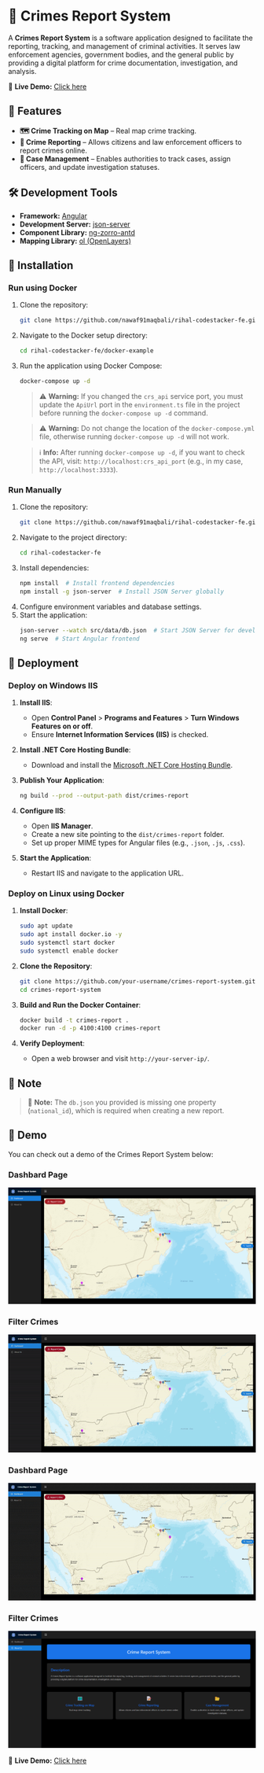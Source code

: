 # 📌 Crimes Report System

A **Crimes Report System** is a software application designed to facilitate the reporting, tracking, and management of criminal activities. It serves law enforcement agencies, government bodies, and the general public by providing a digital platform for crime documentation, investigation, and analysis.

🔗 **Live Demo:** [Click here](https://crs-oman.netlify.app)

## 🚀 Features

- **🗺️ Crime Tracking on Map** – Real map crime tracking.
- **📝 Crime Reporting** – Allows citizens and law enforcement officers to report crimes online.
- **📂 Case Management** – Enables authorities to track cases, assign officers, and update investigation statuses.

## 🛠 Development Tools

- **Framework:** [Angular](https://angular.io/)
- **Development Server:** [json-server](https://github.com/typicode/json-server)
- **Component Library:** [ng-zorro-antd](https://ng.ant.design/)
- **Mapping Library:** [ol (OpenLayers)](https://openlayers.org/)

## 📜 Installation

### Run using Docker

1. Clone the repository:
   ```sh
   git clone https://github.com/nawaf91maqbali/rihal-codestacker-fe.git
   ```
2. Navigate to the Docker setup directory:
   ```sh
   cd rihal-codestacker-fe/docker-example
   ```
3. Run the application using Docker Compose:
   ```sh
   docker-compose up -d
   ```

   > ⚠️ **Warning:** If you changed the `crs_api` service port, you must update the `ApiUrl` port in the `environment.ts` file in the project before running the `docker-compose up -d` command.
   
   > ⚠️ **Warning:** Do not change the location of the `docker-compose.yml` file, otherwise running `docker-compose up -d` will not work.
   
   > ℹ️ **Info:** After running `docker-compose up -d`, if you want to check the API, visit: `http://localhost:crs_api_port` (e.g., in my case, `http://localhost:3333`).
   
### Run Manually

1. Clone the repository:
   ```sh
   git clone https://github.com/nawaf91maqbali/rihal-codestacker-fe.git
   ```
2. Navigate to the project directory:
   ```sh
   cd rihal-codestacker-fe
   ```
3. Install dependencies:
   ```sh
   npm install  # Install frontend dependencies
   npm install -g json-server  # Install JSON Server globally
   ```
4. Configure environment variables and database settings.
5. Start the application:
   ```sh
   json-server --watch src/data/db.json  # Start JSON Server for development
   ng serve  # Start Angular frontend
   ```

## 🚀 Deployment

### Deploy on Windows IIS

1. **Install IIS**:
   - Open **Control Panel** > **Programs and Features** > **Turn Windows Features on or off**.
   - Ensure **Internet Information Services (IIS)** is checked.

2. **Install .NET Core Hosting Bundle**:
   - Download and install the [Microsoft .NET Core Hosting Bundle](https://dotnet.microsoft.com/download/dotnet).

3. **Publish Your Application**:
   ```sh
   ng build --prod --output-path dist/crimes-report
   ```

4. **Configure IIS**:
   - Open **IIS Manager**.
   - Create a new site pointing to the `dist/crimes-report` folder.
   - Set up proper MIME types for Angular files (e.g., `.json`, `.js`, `.css`).

5. **Start the Application**:
   - Restart IIS and navigate to the application URL.

### Deploy on Linux using Docker

1. **Install Docker**:
   ```sh
   sudo apt update
   sudo apt install docker.io -y
   sudo systemctl start docker
   sudo systemctl enable docker
   ```

2. **Clone the Repository**:
   ```sh
   git clone https://github.com/your-username/crimes-report-system.git
   cd crimes-report-system
   ```

3. **Build and Run the Docker Container**:
   ```sh
   docker build -t crimes-report .
   docker run -d -p 4100:4100 crimes-report
   ```

4. **Verify Deployment**:
   - Open a web browser and visit `http://your-server-ip/`.


## 📝 Note

> 🚩 **Note:** The `db.json` you provided is missing one property (`national_id`), which is required when creating a new report.

   ## 🎥 Demo

You can check out a demo of the Crimes Report System below:

### Dashbard Page
![Dashboard](demo/dashboard.png)

### Filter Crimes
![Search](demo/search.gif)

### Dashbard Page
![Create](demo/create.gif)

### Filter Crimes
![About](demo/about.png)

🔗 **Live Demo:** [Click here](https://crs-oman.netlify.app)

